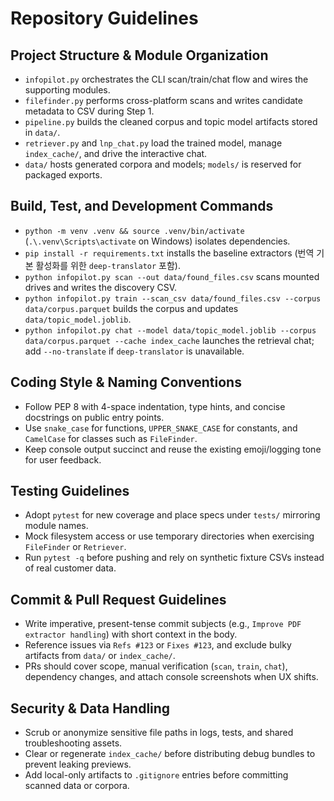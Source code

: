 # Repository Guidelines

## Project Structure & Module Organization
- `infopilot.py` orchestrates the CLI scan/train/chat flow and wires the supporting modules.
- `filefinder.py` performs cross-platform scans and writes candidate metadata to CSV during Step 1.
- `pipeline.py` builds the cleaned corpus and topic model artifacts stored in `data/`.
- `retriever.py` and `lnp_chat.py` load the trained model, manage `index_cache/`, and drive the interactive chat.
- `data/` hosts generated corpora and models; `models/` is reserved for packaged exports.

## Build, Test, and Development Commands
- `python -m venv .venv && source .venv/bin/activate` (`.\.venv\Scripts\activate` on Windows) isolates dependencies.
- `pip install -r requirements.txt` installs the baseline extractors (번역 기본 활성화를 위한 `deep-translator` 포함).
- `python infopilot.py scan --out data/found_files.csv` scans mounted drives and writes the discovery CSV.
- `python infopilot.py train --scan_csv data/found_files.csv --corpus data/corpus.parquet` builds the corpus and updates `data/topic_model.joblib`.
- `python infopilot.py chat --model data/topic_model.joblib --corpus data/corpus.parquet --cache index_cache` launches the retrieval chat; add `--no-translate` if `deep-translator` is unavailable.

## Coding Style & Naming Conventions
- Follow PEP 8 with 4-space indentation, type hints, and concise docstrings on public entry points.
- Use `snake_case` for functions, `UPPER_SNAKE_CASE` for constants, and `CamelCase` for classes such as `FileFinder`.
- Keep console output succinct and reuse the existing emoji/logging tone for user feedback.

## Testing Guidelines
- Adopt `pytest` for new coverage and place specs under `tests/` mirroring module names.
- Mock filesystem access or use temporary directories when exercising `FileFinder` or `Retriever`.
- Run `pytest -q` before pushing and rely on synthetic fixture CSVs instead of real customer data.

## Commit & Pull Request Guidelines
- Write imperative, present-tense commit subjects (e.g., `Improve PDF extractor handling`) with short context in the body.
- Reference issues via `Refs #123` or `Fixes #123`, and exclude bulky artifacts from `data/` or `index_cache/`.
- PRs should cover scope, manual verification (`scan`, `train`, `chat`), dependency changes, and attach console screenshots when UX shifts.

## Security & Data Handling
- Scrub or anonymize sensitive file paths in logs, tests, and shared troubleshooting assets.
- Clear or regenerate `index_cache/` before distributing debug bundles to prevent leaking previews.
- Add local-only artifacts to `.gitignore` entries before committing scanned data or corpora.
